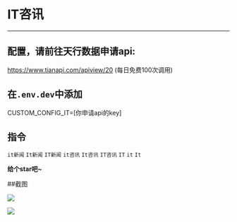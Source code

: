 # IT咨讯
-----
## 配置，请前往天行数据申请api:
https://www.tianapi.com/apiview/20
(每日免费100次调用)

## 在`.env.dev`中添加
CUSTOM_CONFIG_IT=[你申请api的key]

## 指令

`it新闻`
`It新闻`
`IT新闻`
`it咨讯`
`It咨讯`
`IT咨讯`
`IT`
`it`
`It`

**给个star吧~**

##截图

![](https://cdn.jsdelivr.net/gh/yzyyz1387/blogimages/img/nonebot_p_it.png)

![](https://cdn.jsdelivr.net/gh/yzyyz1387/blogimages/img/none_p_it2.png)



